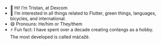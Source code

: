 - 👋 Hi! I’m Tristan, at Dexcom
- 👀 I’m interested in all things related to Flutter, green things, languages, bicycles, and international.
- 😄 Pronouns: He/him or They/them
- ⚡ Fun fact: I have spent over a decade creating conlangs as a hobby. The most developed is called máćažè.

<!---
tristanatdexcom/tristanatdexcom is a ✨ special ✨ repository because its `README.md` (this file) appears on your GitHub profile.
You can click the Preview link to take a look at your changes.
--->
